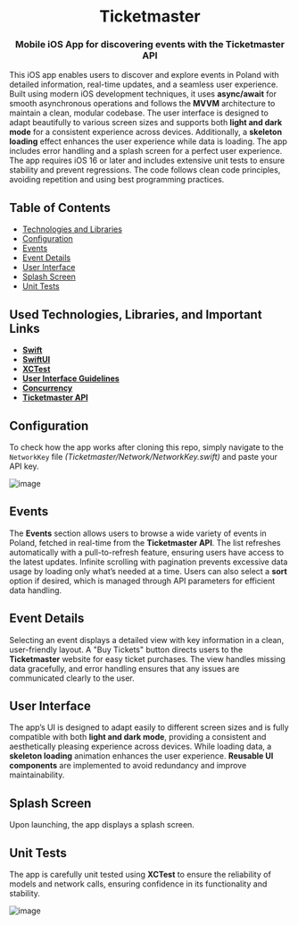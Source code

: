 <h1 align="center">Ticketmaster</h1>
<h3 align="center">Mobile iOS App for discovering events with the Ticketmaster API</h3>

This iOS app enables users to discover and explore events in Poland with detailed information, real-time updates, and a seamless user experience. Built using modern iOS development techniques, it uses **async/await** for smooth asynchronous operations and follows the **MVVM** architecture to maintain a clean, modular codebase. The user interface is designed to adapt beautifully to various screen sizes and supports both **light and dark mode** for a consistent experience across devices. Additionally, a **skeleton loading** effect enhances the user experience while data is loading. The app includes error handling and a splash screen for a perfect user experience. The app requires iOS 16 or later and includes extensive unit tests to ensure stability and prevent regressions. The code follows clean code principles, avoiding repetition and using best programming practices.

## Table of Contents 
- [Technologies and Libraries](#used-technologies-libraries-and-important-links)
- [Configuration](#configuration)
- [Events](#events)
- [Event Details](#event-details)
- [User Interface](#user-interface)
- [Splash Screen](#splash-screen)
- [Unit Tests](#unit-tests)

## Used Technologies, Libraries, and Important Links
- **[Swift](https://www.swift.org/documentation/)**  
- **[SwiftUI](https://developer.apple.com/tutorials/swiftui)**  
- **[XCTest](https://developer.apple.com/documentation/xctest/)**  
- **[User Interface Guidelines](https://developer.apple.com/design/human-interface-guidelines)**  
- **[Concurrency](https://docs.swift.org/swift-book/documentation/the-swift-programming-language/concurrency/)**  
- **[Ticketmaster API](https://developer.ticketmaster.com/products-and-docs/apis/discovery-api/v2/)**

## Configuration
To check how the app works after cloning this repo, simply navigate to the `NetworkKey` file *(Ticketmaster/Network/NetworkKey.swift)* and paste your API key.

![image](https://github.com/user-attachments/assets/5a856bd3-0616-4236-9d5f-2b2ba2fd128d)



## Events
The **Events** section allows users to browse a wide variety of events in Poland, fetched in real-time from the **Ticketmaster API**. The list refreshes automatically with a pull-to-refresh feature, ensuring users have access to the latest updates. Infinite scrolling with pagination prevents excessive data usage by loading only what’s needed at a time. Users can also select a **sort** option if desired, which is managed through API parameters for efficient data handling.




## Event Details
Selecting an event displays a detailed view with key information in a clean, user-friendly layout. A "Buy Tickets" button directs users to the **Ticketmaster** website for easy ticket purchases. The view handles missing data gracefully, and error handling ensures that any issues are communicated clearly to the user.




## User Interface
The app’s UI is designed to adapt easily to different screen sizes and is fully compatible with both **light and dark mode**, providing a consistent and aesthetically pleasing experience across devices. While loading data, a **skeleton loading** animation enhances the user experience. **Reusable UI components** are implemented to avoid redundancy and improve maintainability.




## Splash Screen
Upon launching, the app displays a splash screen.




## Unit Tests
The app is carefully unit tested using **XCTest** to ensure the reliability of models and network calls, ensuring confidence in its functionality and stability.

![image](https://github.com/user-attachments/assets/ccc672fd-2fcb-49f3-99d1-58fd1f268363)


